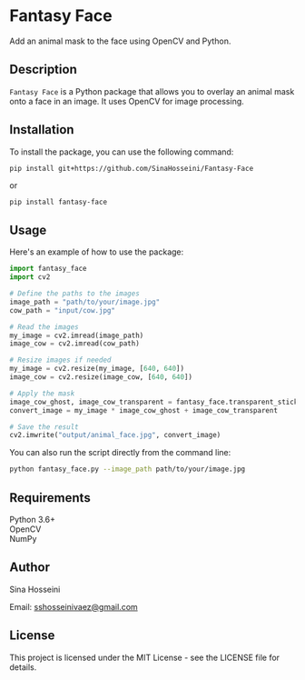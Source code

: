 # Fantasy Face

Add an animal mask to the face using OpenCV and Python.

## Description

`Fantasy Face` is a Python package that allows you to overlay an animal mask onto a face in an image. It uses OpenCV for image processing.

## Installation

To install the package, you can use the following command:

```sh
pip install git+https://github.com/SinaHosseini/Fantasy-Face
```
or
```
pip install fantasy-face
```

## Usage

Here's an example of how to use the package:
``` python
import fantasy_face
import cv2

# Define the paths to the images
image_path = "path/to/your/image.jpg"
cow_path = "input/cow.jpg"

# Read the images
my_image = cv2.imread(image_path)
image_cow = cv2.imread(cow_path)

# Resize images if needed
my_image = cv2.resize(my_image, [640, 640])
image_cow = cv2.resize(image_cow, [640, 640])

# Apply the mask
image_cow_ghost, image_cow_transparent = fantasy_face.transparent_sticker(image_cow)
convert_image = my_image * image_cow_ghost + image_cow_transparent

# Save the result
cv2.imwrite("output/animal_face.jpg", convert_image)
```

You can also run the script directly from the command line:
```bash
python fantasy_face.py --image_path path/to/your/image.jpg
```
## Requirements
Python 3.6+<br>
OpenCV<br>
NumPy
## Author
Sina Hosseini

Email: sshosseinivaez@gmail.com
## License
This project is licensed under the MIT License - see the LICENSE file for details.